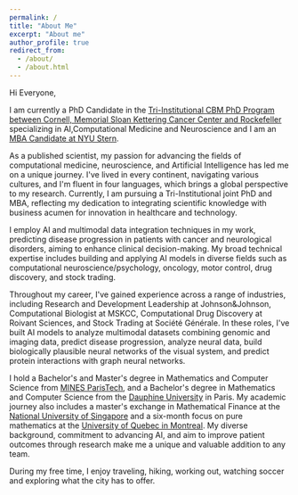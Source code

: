 ```yaml
---
permalink: /
title: "About Me"
excerpt: "About me"
author_profile: true
redirect_from:
  - /about/
  - /about.html
---
```


Hi Everyone,

I am currently a PhD Candidate in the [Tri-Institutional CBM PhD Program between Cornell, Memorial Sloan Kettering Cancer Center and Rockefeller](https://compbio.triiprograms.org/) specializing in AI,Computational Medicine and Neuroscience and I am an [MBA Candidate at NYU Stern](https://www.stern.nyu.edu/programs-admissions/executive-mba-nyc/program-details/class-profile).

As a published scientist, my passion for advancing the fields of computational medicine, neuroscience, and Artificial Intelligence has led me on a unique journey. I've lived in every continent, navigating various cultures, and I'm fluent in four languages, which brings a global perspective to my research. Currently, I am pursuing a Tri-Institutional joint PhD and MBA, reflecting my dedication to integrating scientific knowledge with business acumen for innovation in healthcare and technology.

I employ AI and multimodal data integration techniques in my work, predicting disease progression in patients with cancer and neurological disorders, aiming to enhance clinical decision-making. My broad technical expertise includes building and applying AI models in diverse fields such as computational neuroscience/psychology, oncology, motor control, drug discovery, and stock trading.

Throughout my career, I've gained experience across a range of industries, including Research and Development Leadership at Johnson&Johnson, Computational Biologist at MSKCC, Computational Drug Discovery at Roivant Sciences, and Stock Trading at Société Générale. In these roles, I've built AI models to analyze multimodal datasets combining genomic and imaging data, predict disease progression, analyze neural data, build biologically plausible neural networks of the visual system, and predict protein interactions with graph neural networks.

I hold a Bachelor's and Master's degree in Mathematics and Computer Science from [MINES ParisTech](https://www.minesparis.psl.eu/Formation/Cycle-ingenieurs-civils/Presentation/), and a Bachelor's degree in Mathematics and Computer Science from the [Dauphine University](https://dauphine.psl.eu/en/training/bachelors-degrees/bachelors-degree-in-applied-mathematics) in Paris. My academic journey also includes a master's exchange in Mathematical Finance at the [National University of Singapore](https://www.nus.edu.sg/) and a six-month focus on pure mathematics at the [University of Quebec in Montreal](https://uqam.ca/). My diverse background, commitment to advancing AI, and aim to improve patient outcomes through research make me a unique and valuable addition to any team.

During my free time, I enjoy traveling, hiking, working out, watching soccer and exploring what the city has to offer.
